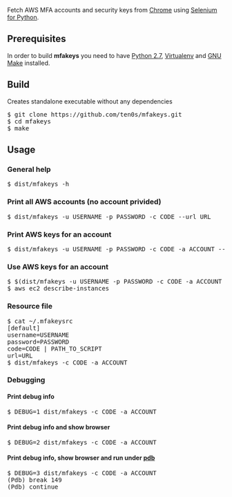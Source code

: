 Fetch AWS MFA accounts and security keys from [Chrome](https://www.google.com/chrome/) using [Selenium for Python](https://selenium-python.readthedocs.io/).


## Prerequisites

In order to build **mfakeys** you need to have [Python 2.7](https://www.python.org/download/releases/2.7/),
[Virtualenv](https://virtualenv.pypa.io/en/latest/) and
[GNU Make](http://www.gnu.org/software/make/) installed.

## Build
Creates standalone executable without any dependencies

<pre>
$ git clone https://github.com/ten0s/mfakeys.git
$ cd mfakeys
$ make
</pre>

## Usage

### General help
<pre>
$ dist/mfakeys -h
</pre>

### Print all AWS accounts (no account privided)
<pre>
$ dist/mfakeys -u USERNAME -p PASSWORD -c CODE --url URL
</pre>

### Print AWS keys for an account
<pre>
$ dist/mfakeys -u USERNAME -p PASSWORD -c CODE -a ACCOUNT --url URL
</pre>

### Use AWS keys for an account
<pre>
$ $(dist/mfakeys -u USERNAME -p PASSWORD -c CODE -a ACCOUNT --url URL)
$ aws ec2 describe-instances
</pre>

### Resource file
<pre>
$ cat ~/.mfakeysrc
[default]
username=USERNAME
password=PASSWORD
code=CODE | PATH_TO_SCRIPT
url=URL
$ dist/mfakeys -c CODE -a ACCOUNT
</pre>

### Debugging

#### Print debug info
<pre>
$ DEBUG=1 dist/mfakeys -c CODE -a ACCOUNT
</pre>

#### Print debug info and show browser
<pre>
$ DEBUG=2 dist/mfakeys -c CODE -a ACCOUNT
</pre>

#### Print debug info, show browser and run under [pdb](https://docs.python.org/2/library/pdb.html)
<pre>
$ DEBUG=3 dist/mfakeys -c CODE -a ACCOUNT
(Pdb) break 149
(Pdb) continue
</pre>
